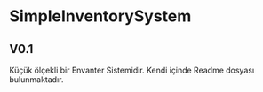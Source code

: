 # SimpleInventorySystem

## V0.1
Küçük ölçekli bir Envanter Sistemidir. Kendi içinde Readme dosyası bulunmaktadır.
